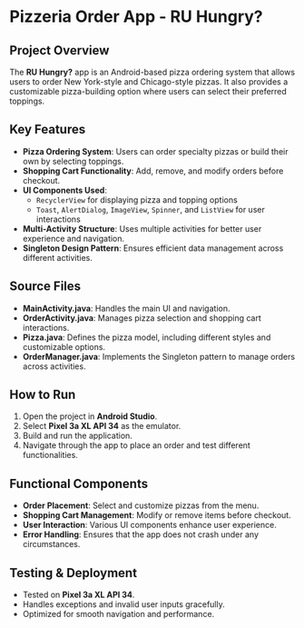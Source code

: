 # Pizzeria Order App - RU Hungry?

## Project Overview
The **RU Hungry?** app is an Android-based pizza ordering system that allows users to order New York-style and Chicago-style pizzas. It also provides a customizable pizza-building option where users can select their preferred toppings.

## Key Features
- **Pizza Ordering System**: Users can order specialty pizzas or build their own by selecting toppings.
- **Shopping Cart Functionality**: Add, remove, and modify orders before checkout.
- **UI Components Used**:
  - `RecyclerView` for displaying pizza and topping options
  - `Toast`, `AlertDialog`, `ImageView`, `Spinner`, and `ListView` for user interactions
- **Multi-Activity Structure**: Uses multiple activities for better user experience and navigation.
- **Singleton Design Pattern**: Ensures efficient data management across different activities.

## Source Files
- **MainActivity.java**: Handles the main UI and navigation.
- **OrderActivity.java**: Manages pizza selection and shopping cart interactions.
- **Pizza.java**: Defines the pizza model, including different styles and customizable options.
- **OrderManager.java**: Implements the Singleton pattern to manage orders across activities.

## How to Run
1. Open the project in **Android Studio**.
2. Select **Pixel 3a XL API 34** as the emulator.
3. Build and run the application.
4. Navigate through the app to place an order and test different functionalities.

## Functional Components
- **Order Placement**: Select and customize pizzas from the menu.
- **Shopping Cart Management**: Modify or remove items before checkout.
- **User Interaction**: Various UI components enhance user experience.
- **Error Handling**: Ensures that the app does not crash under any circumstances.

## Testing & Deployment
- Tested on **Pixel 3a XL API 34**.
- Handles exceptions and invalid user inputs gracefully.
- Optimized for smooth navigation and performance.
